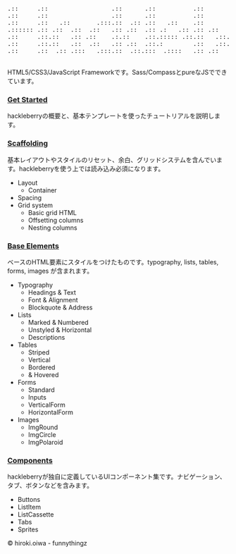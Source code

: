 <pre>
.::     .::                 .::      .::          .::                                       
.::     .::                 .::      .::          .::                                       
.::     .::   .::       .:::.::  .:: .::   .::    .::         .::    .: .:::.: .:::.::   .::
.:::::: .:: .::  .::  .::   .:: .::  .:: .:   .:: .:: .::   .:   .::  .::    .::    .:: .:: 
.::     .::.::   .:: .::    .:.::    .::.::::: .::.::   .::.::::: .:: .::    .::      .:::  
.::     .::.::   .::  .::   .:: .::  .::.:        .::   .::.:         .::    .::       .::  
.::     .::  .:: .:::   .:::.::  .::.:::  .::::   .:: .::    .::::   .:::   .:::      .::   
                                                                                    .::     
</pre>

HTML5/CSS3/JavaScript Frameworkです。Sass/CompassとpureなJSでできています。

### <a href="http://funnythingz.github.io/hackleberry/">Get Started</a>

hackleberryの概要と、基本テンプレートを使ったチュートリアルを説明します。

### <a href="http://funnythingz.github.io/hackleberry/scaffolding.html">Scaffolding</a>

基本レイアウトやスタイルのリセット、余白、グリッドシステムを含んでいます。hackleberryを使う上では読み込み必須になります。

<ul id="sideMenu">
  <li>Layout
    <ul>
      <li>Container</li>
    </ul>
  </li>
  <li>Spacing</li>
  <li>Grid system
    <ul>
      <li>Basic grid HTML</li>
      <li>Offsetting columns</li>
      <li>Nesting columns</li>
    </ul>
  </li>
</ul>

### <a href="http://funnythingz.github.io/hackleberry/base.html">Base Elements</a>

ベースのHTML要素にスタイルをつけたものです。typography, lists, tables, forms, images が含まれます。

<ul id="sideMenu">
  <li>Typography
    <ul>
      <li>Headings &amp; Text</li>
      <li>Font &amp; Alignment</li>
      <li>Blockquote &amp; Address</li>
    </ul>
  </li>
  <li>Lists
    <ul>
      <li>Marked &amp; Numbered</li>
      <li>Unstyled &amp; Horizontal</li>
      <li>Descriptions</li>
    </ul>
  </li>
  <li>Tables
    <ul>
      <li>Striped</li>
      <li>Vertical</li>
      <li>Bordered</li>
      <li>&amp; Hovered</li>
    </ul>
  </li>
  <li>Forms
    <ul>
      <li>Standard</li>
      <li>Inputs</li>
      <li>VerticalForm</li>
      <li>HorizontalForm</li>
    </ul>
  </li>
  <li>Images
    <ul>
      <li>ImgRound</li>
      <li>ImgCircle</li>
      <li>ImgPolaroid</li>
    </ul>
  </li>
</ul>

### <a href="http://funnythingz.github.io/hackleberry/components.html">Components</a>

hackleberryが独自に定義しているUIコンポーネント集です。ナビゲーション、タブ、ボタンなどを含みます。

<ul id="sideMenu">
  <li>Buttons</li>
  <li>ListItem</li>
  <li>ListCassette</li>
  <li>Tabs</li>
  <li>Sprites</li>
</ul>

&copy; hiroki.oiwa - funnythingz
